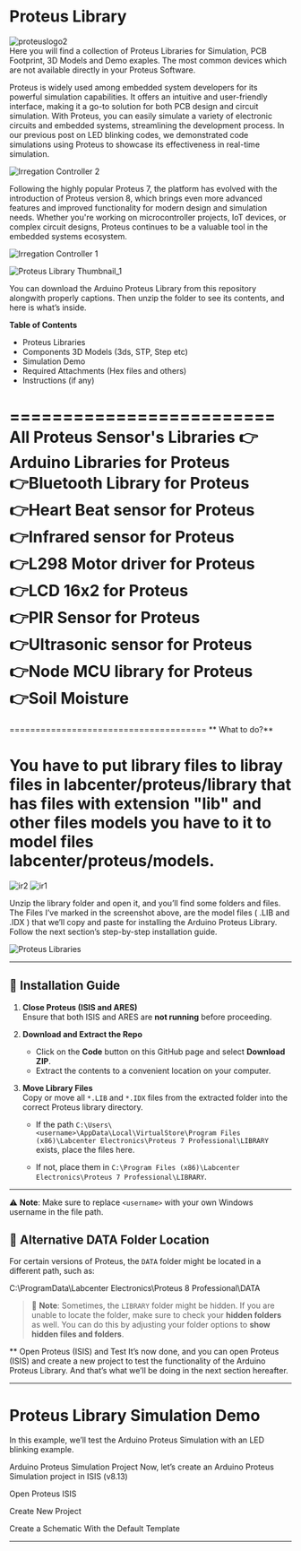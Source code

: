 # Proteus Library

![proteuslogo2](https://github.com/user-attachments/assets/80902421-4440-4199-8832-ccf42d149324) 
<br/>
Here you will find a collection of Proteus Libraries for Simulation, PCB Footprint, 3D Models and Demo exaples. The most common devices which are not available directly in your Proteus Software.

Proteus is widely used among embedded system developers for its powerful simulation capabilities. It offers an intuitive and user-friendly interface, making it a go-to solution for both PCB design and circuit simulation. With Proteus, you can easily simulate a variety of electronic circuits and embedded systems, streamlining the development process. In our previous post on LED blinking codes, we demonstrated code simulations using Proteus to showcase its effectiveness in real-time simulation.

![Irregation Controller 2](https://github.com/user-attachments/assets/eadb2674-f198-4313-937b-edfed6aa9870)


Following the highly popular Proteus 7, the platform has evolved with the introduction of Proteus version 8, which brings even more advanced features and improved functionality for modern design and simulation needs. Whether you're working on microcontroller projects, IoT devices, or complex circuit designs, Proteus continues to be a valuable tool in the embedded systems ecosystem.

![Irregation Controller 1](https://github.com/user-attachments/assets/832e247f-9438-4411-a0b1-71cb9bed474a)





![Proteus Library Thumbnail_1](https://github.com/user-attachments/assets/1899fd1e-a4dc-428b-a672-2d73f9e07407)

You can download the Arduino Proteus Library from this repository alongwith properly captions. Then unzip the folder to see its contents, and here is what’s inside.
<br/>

**Table of Contents**
-  Proteus Libraries
-  Components 3D Models (3ds, STP, Step etc)
-  Simulation Demo
-  Required Attachments (Hex files and others)
-  Instructions (if any)

=========================
All Proteus Sensor's Libraries 
👉Arduino  Libraries for Proteus        
👉Bluetooth Library for Proteus     
👉Heart Beat sensor for Proteus   
👉Infrared sensor for Proteus         
👉L298 Motor driver for Proteus    
👉LCD 16x2 for Proteus    
👉PIR Sensor for Proteus                
👉Ultrasonic sensor for Proteus     
👉Node MCU library for Proteus               
👉Soil Moisture            
======================================


======================================
** What to do?**

You have to put library files to libray files in labcenter/proteus/library that has files with extension "lib" and other files models you have to it to model files labcenter/proteus/models.
======================================

![ir2](https://github.com/user-attachments/assets/208401fc-95f1-4e60-80cf-a7ce7dac42e1) ![ir1](https://github.com/user-attachments/assets/59005c9f-ff5f-40f4-a420-ee0453fc44a8)

Unzip the library folder and open it, and you’ll find some folders and files. The Files I’ve marked in the screenshot above, are the model files ( .LIB and .IDX ) that we’ll copy and paste for installing the Arduino Proteus Library. Follow the next section’s step-by-step installation guide.

![Proteus Libraries](https://github.com/user-attachments/assets/55330808-4974-4722-9c54-dd81c476b07c)


<hr/>

## 🔧 Installation Guide

1. **Close Proteus (ISIS and ARES)**  
   Ensure that both ISIS and ARES are **not running** before proceeding.

2. **Download and Extract the Repo**  
   - Click on the **Code** button on this GitHub page and select **Download ZIP**.  
   - Extract the contents to a convenient location on your computer.

3. **Move Library Files**  
   Copy or move all `*.LIB` and `*.IDX` files from the extracted folder into the correct Proteus library directory.

   - If the path `C:\Users\<username>\AppData\Local\VirtualStore\Program Files (x86)\Labcenter Electronics\Proteus 7 Professional\LIBRARY` exists, place the files here.
   
   - If not, place them in `C:\Program Files (x86)\Labcenter Electronics\Proteus 7 Professional\LIBRARY`.

---

⚠️ **Note**: Make sure to replace `<username>` with your own Windows username in the file path.



## 📁 Alternative DATA Folder Location

For certain versions of Proteus, the `DATA` folder might be located in a different path, such as:

C:\ProgramData\Labcenter Electronics\Proteus 8 Professional\DATA

> 📝 **Note**: Sometimes, the `LIBRARY` folder might be hidden. If you are unable to locate the folder, make sure to check your **hidden folders** as well. You can do this by adjusting your folder options to **show hidden files and folders**.

** Open Proteus (ISIS) and Test
It’s now done, and you can open Proteus (ISIS) and create a new project to test the functionality of the Arduino Proteus Library. And that’s what we’ll be doing in the next section hereafter.


<hr/>

# Proteus Library Simulation Demo
In this example, we’ll test the Arduino Proteus Simulation with an LED blinking example.

Arduino Proteus Simulation Project
Now, let’s create an Arduino Proteus Simulation project in ISIS (v8.13)

Open Proteus ISIS

Create New Project

Create a Schematic With the Default Template

<hr/>



